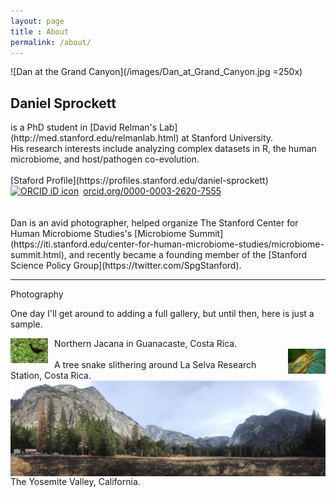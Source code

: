 ```yaml
---
layout: page
title : About
permalink: /about/
---
```


![Dan at the Grand Canyon](/images/Dan_at_Grand_Canyon.jpg =250x)

<h2>Daniel Sprockett</h2>
is a PhD student in [David Relman's Lab](http://med.stanford.edu/relmanlab.html) at Stanford University. <br>
His research interests include analyzing complex datasets in R, the human microbiome, and host/pathogen co-evolution.<br>
<br>
[Staford Profile](https://profiles.stanford.edu/daniel-sprockett)
<br>
<div itemscope itemtype="https://schema.org/Person"><a itemprop="sameAs" content="https://orcid.org/0000-0003-2620-7555" href="https://orcid.org/0000-0003-2620-7555" target="orcid.widget" rel="noopener noreferrer" style="vertical-align:top;"><img src="https://orcid.org/sites/default/files/images/orcid_16x16.png" style="width:1em;margin-right:.5em;" alt="ORCID iD icon">orcid.org/0000-0003-2620-7555</a></div>
<br>
<br>
Dan is an avid photographer, 
helped organize The Stanford Center for Human Microbiome Studies's [Microbiome Summit](https://iti.stanford.edu/center-for-human-microbiome-studies/microbiome-summit.html), 
and recently became a founding member of the [Stanford Science Policy Group](https://twitter.com/SpgStanford).

***

Photography

One day I'll get around to adding a full gallery, but until then, here is just a sample.

<img src="/images/Northern_Jacana.jpg" alt="Northern Jacana" style="float: left; margin-right: 10px;" height="40" width="60" />
Northern Jacana in Guanacaste, Costa Rica. 
<br>
<img src="/images/Tree_Snake.jpg" alt="Tree Snake Costa Rica" style="float: right; margin-left: 10px;" height="40"/>
<br>
A tree snake slithering around La Selva Research Station, Costa Rica. 
<br>
<img src="/images/Yosemite_Valley.jpg" alt="Yosemite Valley" style="float: left; margin-right: 10px;" />
The Yosemite Valley, California.

